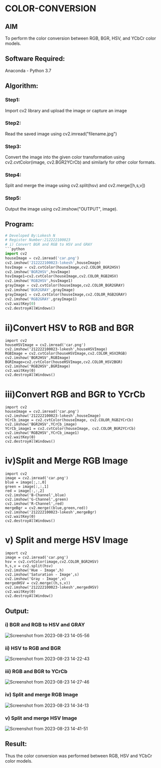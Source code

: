 # COLOR-CONVERSION
## AIM
To perform the color conversion between RGB, BGR, HSV, and YCbCr color models.

## Software Required:
Anaconda - Python 3.7
## Algorithm:
### Step1:
Import cv2 library and upload the image or capture an image

### Step2:
Read the saved image using cv2.imread("filename.jpg")

### Step3:
Convert the image into the given color transformation using cv2.cvtColor(image, cv2.BGR2YCrCb) and similarly for other color formats.

### Step4:
Split and merge the image using cv2.split(hsv) and cv2.merge([h,s,v])

### Step5:

Output the image using cv2.imshow("OUTPUT", image).
## Program:
```python
# Developed By:Lokesh N
# Register Number:212222100023
# i) Convert BGR and RGB to HSV and GRAY
```python
import cv2
houseImage = cv2.imread('car.png')
cv2.imshow('212222100023-lokesh',houseImage)
hsvImage = cv2.cvtColor(houseImage,cv2.COLOR_BGR2HSV)
cv2.imshow('BGR2HSV',hsvImage)
hsvImage1=cv2.cvtColor(houseImage,cv2.COLOR_RGB2HSV)
cv2.imshow('RGB2HSV',hsvImage1)
grayImage = cv2.cvtColor(houseImage,cv2.COLOR_BGR2GRAY)
cv2.imshow('BGR2GRAY',grayImage)
grayImage1 = cv2.cvtColor(houseImage,cv2.COLOR_RGB2GRAY)
cv2.imshow('RGB2GRAY',grayImage1)
cv2.waitKey(0)
cv2.destroyAllWindows()

```

# ii)Convert HSV to RGB and BGR

```
import cv2
houseHSVImage = cv2.imread('car.png')
cv2.imshow('212222100023-lokesh',houseHSVImage)
RGBImage = cv2.cvtColor(houseHSVImage,cv2.COLOR_HSV2RGB)
cv2.imshow('BGR2HSV',RGBImage)
BGRImage=cv2.cvtColor(houseHSVImage,cv2.COLOR_HSV2BGR)
cv2.imshow('RGB2HSV',BGRImage)
cv2.waitKey(0)
cv2.destroyAllWindows()
```


# iii)Convert RGB and BGR to YCrCb
```
import cv2
houseImage = cv2.imread('car.png')
cv2.imshow('212222100023-lokesh',houseImage)
YCrCb_image = cv2.cvtColor(houseImage, cv2.COLOR_RGB2YCrCb)
cv2.imshow('BGR2HSV',YCrCb_image)
YCrCb_image1 = cv2.cvtColor(houseImage, cv2.COLOR_BGR2YCrCb)
cv2.imshow('RGB2HSV',YCrCb_image1)
cv2.waitKey(0)
cv2.destroyAllWindows()
```



# iv)Split and Merge RGB Image
```
import cv2
image = cv2.imread('car.png')
blue = image[:,:,0]
green = image[:,:,1]
red = image[:,:,2]
cv2.imshow('B-Channel',blue)
cv2.imshow('G-Channel',green)
cv2.imshow('R-Channel',red)
mergeBgr = cv2.merge((blue,green,red))
cv2.imshow('212222100023-lokesh',mergeBgr)
cv2.waitKey(0)
cv2.destroyAllWindows()
```



# v) Split and merge HSV Image
```
import cv2
image = cv2.imread('car.png')
hsv = cv2.cvtColor(image,cv2.COLOR_BGR2HSV)
h,s,v = cv2.split(hsv)
cv2.imshow('Hue - Image',h)
cv2.imshow('Saturation - Image',s)
cv2.imshow('Gray - Image',v)
mergedHSV = cv2.merge((h,s,v))
cv2.imshow('212222100023-lokesh',mergedHSV)
cv2.waitKey(0)
cv2.destroyAllWindow()
```
## Output:
### i) BGR and RGB to HSV and GRAY
![Screenshot from 2023-08-23 14-05-56](https://github.com/lokeshnarayanan/COLOR-CONVERSION/assets/119393019/131fc6a6-383b-40f9-a57d-666f6abc091e)


### ii) HSV to RGB and BGR
![Screenshot from 2023-08-23 14-22-43](https://github.com/lokeshnarayanan/COLOR-CONVERSION/assets/119393019/ec553608-6f2b-4734-9a8a-6e421f5cfd24)




### iii) RGB and BGR to YCrCb

![Screenshot from 2023-08-23 14-27-46](https://github.com/lokeshnarayanan/COLOR-CONVERSION/assets/119393019/6da8a4c3-c59a-4243-997b-7438e6c94e68)



### iv) Split and merge RGB Image
![Screenshot from 2023-08-23 14-34-13](https://github.com/lokeshnarayanan/COLOR-CONVERSION/assets/119393019/76442391-d90e-4dc8-a702-af7d25edd70b)


### v) Split and merge HSV Image
![Screenshot from 2023-08-23 14-41-51](https://github.com/lokeshnarayanan/COLOR-CONVERSION/assets/119393019/46915740-a714-4cf6-ac0e-4e315c334c1b)



## Result:
Thus the color conversion was performed between RGB, HSV and YCbCr color models.
